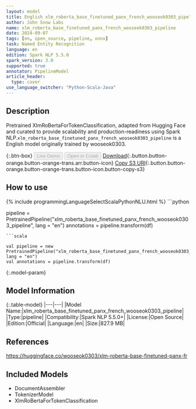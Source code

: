```yaml
---
layout: model
title: English xlm_roberta_base_finetuned_panx_french_wooseok0303_pipeline pipeline XlmRoBertaForTokenClassification from wooseok0303
author: John Snow Labs
name: xlm_roberta_base_finetuned_panx_french_wooseok0303_pipeline
date: 2024-09-07
tags: [en, open_source, pipeline, onnx]
task: Named Entity Recognition
language: en
edition: Spark NLP 5.5.0
spark_version: 3.0
supported: true
annotator: PipelineModel
article_header:
  type: cover
use_language_switcher: "Python-Scala-Java"
---
```


## Description

Pretrained XlmRoBertaForTokenClassification, adapted from Hugging Face and curated to provide scalability and production-readiness using Spark NLP.`xlm_roberta_base_finetuned_panx_french_wooseok0303_pipeline` is a English model originally trained by wooseok0303.

{:.btn-box}
<button class="button button-orange" disabled>Live Demo</button>
<button class="button button-orange" disabled>Open in Colab</button>
[Download](https://s3.amazonaws.com/auxdata.johnsnowlabs.com/public/models/xlm_roberta_base_finetuned_panx_french_wooseok0303_pipeline_en_5.5.0_3.0_1725705982901.zip){:.button.button-orange.button-orange-trans.arr.button-icon}
[Copy S3 URI](s3://auxdata.johnsnowlabs.com/public/models/xlm_roberta_base_finetuned_panx_french_wooseok0303_pipeline_en_5.5.0_3.0_1725705982901.zip){:.button.button-orange.button-orange-trans.button-icon.button-copy-s3}

## How to use



<div class="tabs-box" markdown="1">
{% include programmingLanguageSelectScalaPythonNLU.html %}
```python

pipeline = PretrainedPipeline("xlm_roberta_base_finetuned_panx_french_wooseok0303_pipeline", lang = "en")
annotations =  pipeline.transform(df)   

```
```scala

val pipeline = new PretrainedPipeline("xlm_roberta_base_finetuned_panx_french_wooseok0303_pipeline", lang = "en")
val annotations = pipeline.transform(df)

```
</div>

{:.model-param}
## Model Information

{:.table-model}
|---|---|
|Model Name:|xlm_roberta_base_finetuned_panx_french_wooseok0303_pipeline|
|Type:|pipeline|
|Compatibility:|Spark NLP 5.5.0+|
|License:|Open Source|
|Edition:|Official|
|Language:|en|
|Size:|827.9 MB|

## References

https://huggingface.co/wooseok0303/xlm-roberta-base-finetuned-panx-fr

## Included Models

- DocumentAssembler
- TokenizerModel
- XlmRoBertaForTokenClassification